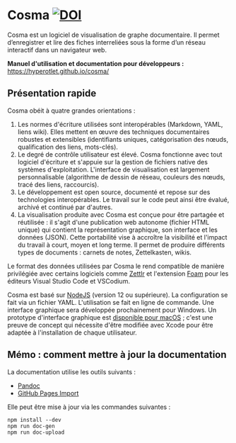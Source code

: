# Cosma [![DOI](https://zenodo.org/badge/308555323.svg)](https://zenodo.org/badge/latestdoi/308555323)

Cosma est un logiciel de visualisation de graphe documentaire. Il permet d’enregistrer et lire des fiches interreliées sous la forme d’un réseau interactif dans un navigateur web.

**Manuel d'utilisation et documentation pour développeurs :** https://hyperotlet.github.io/cosma/

## Présentation rapide

Cosma obéit à quatre grandes orientations :

1. Les normes d'écriture utilisées sont interopérables (Markdown, YAML, liens wiki). Elles mettent en œuvre des techniques documentaires robustes et extensibles (identifiants uniques, catégorisation des nœuds, qualification des liens, mots-clés).
2. Le degré de contrôle utilisateur est élevé. Cosma fonctionne avec tout logiciel d'écriture et s'appuie sur la gestion de fichiers native des systèmes d'exploitation. L'interface de visualisation est largement personnalisable (algorithme de dessin de réseau, couleurs des nœuds, tracé des liens, raccourcis).
3. Le développement est open source, documenté et repose sur des technologies interopérables. Le travail sur le code peut ainsi être évalué, archivé et continué par d'autres.
4. La visualisation produite avec Cosma est conçue pour être partagée et réutilisée : il s'agit d'une publication web autonome (fichier HTML unique) qui contient la représentation graphique, son interface et les données (JSON). Cette portabilité vise à accroître la visibilité et l'impact du travail à court, moyen et long terme.
Il permet de produire différents types de documents : carnets de notes, Zettelkasten, wikis.

Le format des données utilisées par Cosma le rend compatible de manière privilégiée avec certains logiciels comme [Zettlr](https://zettlr.com) et l'extension [Foam](https://foambubble.github.io/foam/) pour les éditeurs Visual Studio Code et VSCodium.

Cosma est basé sur [NodeJS](https://nodejs.org/fr/) (version 12 ou supérieure). La configuration se fait via un fichier YAML. L'utilisation se fait en ligne de commande. Une interface graphique sera développée prochainement pour Windows. Un prototype d'interface graphique est [disponible pour macOS](https://github.com/hyperotlet/cosma-macos) ; c'est une preuve de concept qui nécessite d'être modifiée avec Xcode pour être adaptée à l'installation de chaque utilisateur.

## Mémo : comment mettre à jour la documentation

La documentation utilise les outils suivants :

- [Pandoc](https://pandoc.org/)
- [GitHub Pages Import](https://github.com/c-w/ghp-import)

Elle peut être mise à jour via les commandes suivantes :

```
npm install --dev
npm run doc-gen
npm run doc-upload
```
